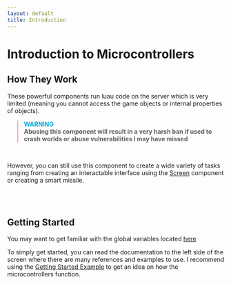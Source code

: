 ```yaml
---
layout: default
title: Introduction
---
```


# Introduction to Microcontrollers
## How They Work

These powerful components run luau code on the server which is very limited (meaning you cannot access the game objects or internal properties of objects).

<blockquote style="border-left: 1px solid #f52;">
    <strong style="color: #0ad;">WARNING</strong><br>
    <strong>Abusing this component will result in a very harsh ban if used to crash worlds or abuse vulnerabilities I may have missed</strong>
</blockquote><br>

However, you can still use this component to create a wide variety of tasks ranging from creating an interactable interface using the [Screen](https://realbongochongo.github.io/cosmicjunk.lua/docs/types/part/screen) component or creating a smart missile.

<br />
<br />

## Getting Started

You may want to get familiar with the global variables located [here](https://realbongochongo.github.io/docs/basic/microcontroller)

To simply get started, you can read the documentation to the left side of the screen where there are many references and examples to use. I recommend using the [Getting Started Example](https://realbongochongo.github.io/cosmicjunk.lua/docs/examples/gettingstarted) to get an idea on how the microcontrollers function.
